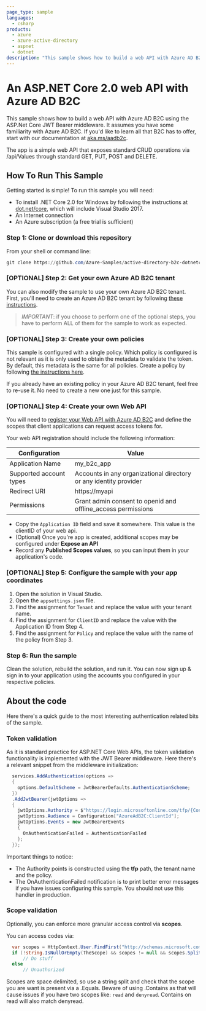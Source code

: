 ```yaml
---
page_type: sample
languages:
  - csharp
products:
  - azure
  - azure-active-directory
  - aspnet
  - dotnet
description: "This sample shows how to build a web API with Azure AD B2C using the ASP.Net Core JWT Bearer middleware."
---
```


# An ASP.NET Core 2.0 web API with Azure AD B2C

This sample shows how to build a web API with Azure AD B2C using the ASP.Net Core JWT Bearer middleware.  It assumes you have some familiarity with Azure AD B2C.  If you'd like to learn all that B2C has to offer, start with our documentation at [aka.ms/aadb2c](http://aka.ms/aadb2c). 

The app is a simple web API that exposes standard CRUD operations via /api/Values through standard GET, PUT, POST and  DELETE.

## How To Run This Sample

Getting started is simple! To run this sample you will need:

- To install .NET Core 2.0 for Windows by following the instructions at [dot.net/core](http://dot.net/core), which will include Visual Studio 2017.
- An Internet connection
- An Azure subscription (a free trial is sufficient)

### Step 1:  Clone or download this repository

From your shell or command line:

```powershell
git clone https://github.com/Azure-Samples/active-directory-b2c-dotnetcore-webapi.git
```

### [OPTIONAL] Step 2: Get your own Azure AD B2C tenant

You can also modify the sample to use your own Azure AD B2C tenant.  First, you'll need to create an Azure AD B2C tenant by following [these instructions](https://azure.microsoft.com/documentation/articles/active-directory-b2c-get-started).

> *IMPORTANT*: if you choose to perform one of the optional steps, you have to perform ALL of them for the sample to work as expected.

### [OPTIONAL] Step 3: Create your own policies

This sample is configured with a single policy. Which policy is configured is not relevant as it is only used to obtain the metadata to validate the token. By default, this metadata is the same for all policies. Create a policy by following [the instructions here](https://azure.microsoft.com/documentation/articles/active-directory-b2c-reference-policies).

If you already have an existing policy in your Azure AD B2C tenant, feel free to re-use it. No need to create a new one just for this sample.

### [OPTIONAL] Step 4: Create your own Web API

You will need to [register your Web API with Azure AD B2C](https://docs.microsoft.com/azure/active-directory-b2c/active-directory-b2c-app-registration#register-a-web-api) and define the scopes that client applications can request access tokens for. 

Your web API registration should include the following information:

| Configuration           | Value                                                             |
|-------------------------|-------------------------------------------------------------------|
| Application Name        | my_b2c_app                                                        |
| Supported account types | Accounts in any organizational directory or any identity provider |
| Redirect URI            | https://myapi                                                     |
| Permissions             | Grant admin consent to openid and offline_access permissions      |

* Copy the `Application ID` field and save it somewhere. This value is the clientID of your web api. 
* (Optional) Once you're app is created, additional scopes may be configured under **Expose an API** 
* Record any **Published Scopes values**, so you can input them in your application's code.

### [OPTIONAL] Step 5: Configure the sample with your app coordinates

1. Open the solution in Visual Studio.
1. Open the `appsettings.json` file.
1. Find the assignment for `Tenant` and replace the value with your tenant name.
1. Find the assignment for `ClientID` and replace the value with the Application ID from Step 4.
1. Find the assignment for `Policy` and replace the value with the name of the policy from Step 3.

### Step 6: Run the sample

Clean the solution, rebuild the solution, and run it. You can now sign up & sign in to your application using the accounts you configured in your respective policies.

## About the code

Here there's a quick guide to the most interesting authentication related bits of the sample.

### Token validation
As it is standard practice for ASP.NET Core Web APIs, the token validation functionality is implemented with the JWT Bearer middleware. Here there's a relevant snippet from the middleware initialization:  

```csharp
  services.AddAuthentication(options =>
  { 
    options.DefaultScheme = JwtBearerDefaults.AuthenticationScheme; 
  })
  .AddJwtBearer(jwtOptions =>
  {
    jwtOptions.Authority = $"https://login.microsoftonline.com/tfp/{Configuration["AzureAdB2C:Tenant"]}/{Configuration["AzureAdB2C:Policy"]}/v2.0/";
    jwtOptions.Audience = Configuration["AzureAdB2C:ClientId"];
    jwtOptions.Events = new JwtBearerEvents
    {
      OnAuthenticationFailed = AuthenticationFailed
    };
  });
```
Important things to notice:
- The Authority points is constructed using the **tfp** path, the tenant name and the policy.
- The OnAuthenticationFailed notification is to print better error messages if you have issues configuring this sample. You should not use this handler in production.

### Scope validation
Optionally, you can enforce more granular access control via **scopes**.

You can access codes via:

```csharp
  var scopes = HttpContext.User.FindFirst("http://schemas.microsoft.com/identity/claims/scope")?.Value;
  if (!string.IsNullOrEmpty(TheScope) && scopes != null && scopes.Split(' ').Any(s => s.Equals(TheScope)))
      // Do stuff
  else 
      // Unauthorized
```

Scopes are space delimited, so use a string split and check that the scope you are want is present via a .Equals. Beware of using .Contains as that will cause issues if you have two scopes like: `read` and `denyread`. Contains on read will also match denyread.
